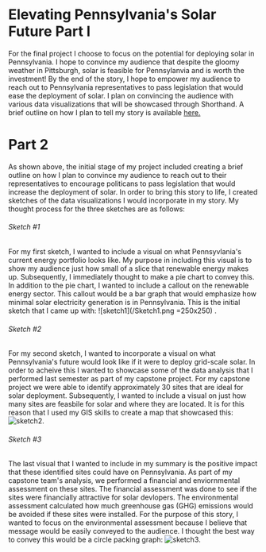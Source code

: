# Elevating Pennsylvania's Solar Future Part I 

For the final project I choose to focus on the potential for deploying solar in Pennsylvania. I hope to convince my audience that despite the gloomy weather in Pittsburgh, solar is feasible for Pennsylanvia and is worth the investment! By the end of the story, I hope to empower my audience to reach out to Pennsylvania representatives to pass legislation that would ease the deployment of solar. I plan on convincing the audience with various data visualizations that will be showcased through Shorthand. A brief outline on how I plan to tell my story is available [here.](http://preview.shorthand.com/wWfeZSjmxCHmzSZq)

# Part 2 

As shown above, the initial stage of my project included creating a brief outline on how I plan to convince my audience to reach out to their representatives to encourage politicans to pass legislation that would increase the deployment of solar. In order to bring this story to life, I created sketches of the data visualizations I would incorporate in my story. My thought process for the three sketches are as follows: 

###### Sketch #1 
For my first sketch, I wanted to include a visual on what Pennsyvlania's current energy portfolio looks like. My purpose in including this visual is to show my audience just how small of a slice that renewable energy makes up. Subsequently, I immediately thought to make a pie chart to convey this. In addition to the pie chart, I wanted to include a callout on the renewable energy sector. This callout would be a bar graph that would emphasize how minimal solar electricity generation is in Pennsylvania. This is the initial sketch that I came up with: ![sketch1](/Sketch1.png =250x250) . 

###### Sketch #2 
For my second sketch, I wanted to incorporate a visual on what Pennsylvania's future would look like if it were to deploy grid-scale solar. In order to acheive this I wanted to showcase some of the data analysis that I performed last semester as part of my capstone project. For my capstone project we were able to identify approximately 30 sites that are ideal for solar deployment. Subsequently, I wanted to include a visual on just how many sites are feasbile for solar and where they are located. It is for this reason that I used my GIS skills to create a map that showcased this: ![sketch2](/Sketch2.png). 

###### Sketch #3 
The last visual that I wanted to include in my summary is the positive impact that these identified sites could have on Pennsylvania. As part of my capstone team's analysis, we performed a financial and enviornmental assessment on these sites. The financial assessment was done to see if the sites were financially attractive for solar devlopers. The environmental assessment calculated how much greenhouse gas (GHG) emissions would be avoided if these sites were installed. For the purpose of this story, I wanted to focus on the environmental assessment because I believe that message would be easily conveyed to the audience. I thought the best way to convey this would be a circle packing graph: ![sketch3](/Sketch3.png). 
